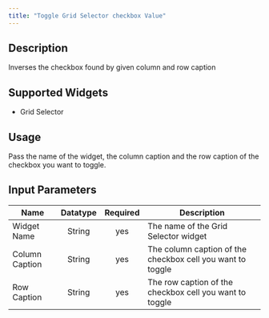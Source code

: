 ```yaml
---
title: "Toggle Grid Selector checkbox Value"
---
```

## Description
Inverses the checkbox found by given column and  row caption

## Supported Widgets
+ Grid Selector

## Usage
Pass the name of the widget, the column caption and the row caption of the checkbox you want to toggle.

## Input Parameters
Name | Datatype | Required | Description
---- | :--------: | :--------: | ---------------
Widget Name | String | yes | The name of the Grid Selector widget
Column Caption | String | yes | The column caption of the checkbox cell you want to toggle
Row Caption | String | yes | The row caption of the checkbox cell you want to toggle
